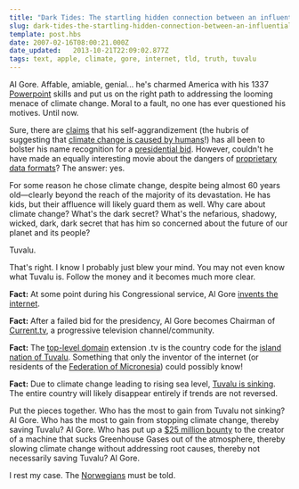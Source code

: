 ```yaml
---
title: "Dark Tides: The startling hidden connection between an influential politician and a remote Pacific island"
slug: dark-tides-the-startling-hidden-connection-between-an-influential-politician-and-a-remote-pacific-island
template: post.hbs
date: 2007-02-16T08:00:21.000Z
date_updated:   2013-10-21T22:09:02.877Z
tags: text, apple, climate, gore, internet, tld, truth, tuvalu
---
```


Al Gore. Affable, amiable, genial... he's charmed America with his 1337 <a href="http://www.apple.com/hotnews/articles/2006/05/inconvenienttruth/" title="Uh, Keynote actually.">Powerpoint</a> skills and put us on the right path to addressing the looming menace of climate change. Moral to a fault, no one has ever questioned his motives. Until now.<!--more-->

Sure, there are <a href="http://gristmill.grist.org/story/2007/2/14/154232/368" title="'Gore still not in presidential race' on Grist">claims</a> that his self-aggrandizement (the hubris of suggesting that <a href="http://www.sunshocked.com/stanifesto/archives/survival-bowl/" title="'Survival Bowl' on Stanifesto">climate change is caused by humans</a>!) has all been to bolster his name recognition for a <a href="http://www.draftgore.com/" title="DraftGore.com">presidential bid</a>. However, couldn't he have made an equally interesting movie about the dangers of <a href="http://www.openformats.org/main" title="OpenFormats.org">proprietary data formats</a>? The answer: yes.

For some reason he chose climate change, despite being almost 60 years old&mdash;clearly beyond the reach of the majority of its devastation. He has kids, but their affluence will likely guard them as well. Why care about climate change? What's the dark secret? What's the nefarious, shadowy, wicked, dark, dark secret that has him so concerned about the future of our planet and its people?

Tuvalu.

That's right. I know I probably just blew your mind. You may not even know what Tuvalu is. Follow the money and it becomes much more clear.

<strong>Fact:</strong> At some point during his Congressional service, Al Gore <a href="http://www.perkel.com/politics/gore/internet.htm" title="Inventing the Internet">invents the internet</a>.

<strong>Fact:</strong> After a failed bid for the presidency, Al Gore becomes Chairman of <a href="http://www.current.tv/" title="Current.tv">Current.tv</a>, a progressive television channel/community.

<strong>Fact:</strong> The <a href="http://en.wikipedia.org/wiki/Top-level_domain" title="Top-level domain on Wikipedia">top-level domain</a> extension .tv is the country code for the <a href="http://www.timelesstuvalu.com/" title="Official Tourism Site">island nation of Tuvalu</a>. Something that only the inventor of the internet (or residents of the <a href="http://www.last.fm/" title="Last.fm">Federation of Micronesia</a>) could possibly know!

<strong>Fact:</strong> Due to climate change leading to rising sea level, <a href="http://www.pbs.org/frontlineworld/rough/2005/12/tuvalu_that_sin_1.html" title="'That sinking feeling' on PBS.org">Tuvalu is sinking</a>. The entire country will likely disappear entirely if trends are not reversed.

Put the pieces together. Who has the most to gain from Tuvalu not sinking? Al Gore. Who has the most to gain from stopping climate change, thereby saving Tuvalu? Al Gore. Who has put up a <a href="http://www.virginearth.com/" title="Virgin Earth">$25 million bounty</a> to the creator of a machine that sucks Greenhouse Gases out of the atmosphere, thereby slowing climate change without addressing root causes, thereby not necessarily saving Tuvalu? Al Gore.

I rest my case. The <a href="http://www.msnbc.msn.com/id/16920923/" title="'Gore nominated for Nobel Peace Prize' on MSNBC">Norwegians</a> must be told.
